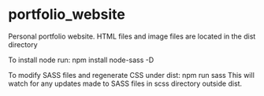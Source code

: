 # portfolio_website
Personal portfolio website. HTML files and image files are located in the dist directory

To install node run:
npm install node-sass -D

To modify SASS files and regenerate CSS under dist:
npm run sass 
This will watch for any updates made to SASS files in scss directory outside dist.
